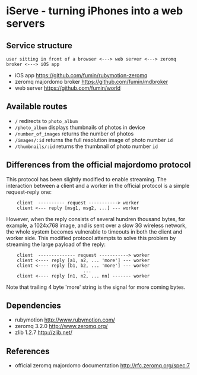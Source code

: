 # iServe - turning iPhones into a web servers
## Service structure
```
user sitting in front of a browser <---> web server <---> zeromq broker <---> iOS app
```
* iOS app https://github.com/fumin/rubymotion-zeromq
* zeromq majordomo broker https://github.com/fumin/mdbroker
* web server https://github.com/fumin/world

## Available routes
* `/` redirects to `photo_album`
* `/photo_album` displays thumbnails of photos in device
* `/number_of_images` returns the number of photos
* `/images/:id` returns the full resolution image of photo number `id`
* `/thumbnails/:id` returns the thumbnail of photo number `id`

## Differences from the official majordomo protocol
This protocol has been slightly modified to enable streaming.
The interaction between a client and a worker in the official protocol is
a simple request-reply one:  
  
```
    client  ---------- request -----------> worker
    client <--- reply [msg1, msg2, ...] --- worker
```
  
However, when the reply consists of several hundren thousand bytes,
for example, a 1024x768 image, and is sent over a slow 3G wireless network,
the whole system becomes vulnerable to timeouts in both
the client and worker side. This modified protocol attempts to solve
this problem by streaming the large payload of the reply:  
  
```
    client  -------------- request -----------> worker
    client <---- reply [a1, a2, ... 'more'] --- worker
    client <---- reply [b1, b2, ... 'more'] --- worker
                             ...
    client <---- reply [n1, n2, ... nn] ------- worker
```
  
Note that trailing 4 byte 'more' string is the signal for more coming bytes.
## Dependencies
* rubymotion http://www.rubymotion.com/
* zeromq 3.2.0 http://www.zeromq.org/
* zlib 1.2.7 http://zlib.net/

## References
* official zeromq majordomo documentation http://rfc.zeromq.org/spec:7
